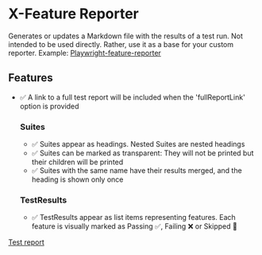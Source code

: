 # X-Feature Reporter
Generates or updates a Markdown file with the results of a test run.
Not intended to be used directly. Rather, use it as a base for your custom reporter.
Example:
[Playwright-feature-reporter](https://github.com/royk/playwright-feature-reporter)

<!-- playwright-feature-reporter--start -->
## Features
- :white_check_mark: A link to a full test report will be included when the 'fullReportLink' option is provided
  ### Suites
  - :white_check_mark: Suites appear as headings. Nested Suites are nested headings
  - :white_check_mark: Suites can be marked as transparent: They will not be printed but their children will be printed
  - :white_check_mark: Suites with the same name have their results merged, and the heading is shown only once
  ### TestResults
  - :white_check_mark: TestResults appear as list items representing features. Each feature is visually marked as Passing :white_check_mark:, Failing :x: or Skipped :construction:

[Test report](https://raw.githack.com/royk/x-feature-reporter/refs/heads/main/playwright-report/index.html)
